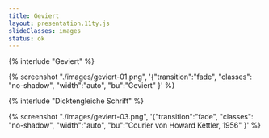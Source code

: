 ```yaml
---
title: Geviert
layout: presentation.11ty.js
slideClasses: images
status: ok
---
```


{% interlude "Geviert" %}

{% screenshot "./images/geviert-01.png", '{"transition":"fade", "classes": "no-shadow", "width":"auto", "bu":"Geviert" }' %}

{% interlude "Dicktengleiche Schrift" %}

{% screenshot "./images/geviert-03.png", '{"transition":"fade", "classes": "no-shadow", "width":"auto", "bu":"Courier von Howard Kettler, 1956" }' %}

